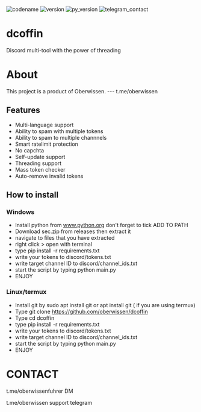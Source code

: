 ![codename](https://img.shields.io/badge/codename-ApiStorm-magenta)
![version](https://img.shields.io/badge/version-0.0.4-yellow)
![py_version](
https://img.shields.io/badge/Python-3.6-green
)
![telegram_contact](https://img.shields.io/badge/t.me/oberwissen-red
)


#  dcoffin
Discord multi-tool with the power of threading

# About
This project is a product of Oberwissen. --- t.me/oberwissen

## Features

- Multi-language support
- Ability to spam with multiple tokens
- Ability to spam to multiple channnels
- Smart ratelimit protection
- No capchta
- Self-update support
- Threading support
- Mass token checker
- Auto-remove invalid tokens

## How to install

### Windows
- Install python from www.python.org don't forget to tick ADD TO PATH
- Download sec.zip from releases then extract it
- navigate to files that you have extracted
- right click > open with terminal
- type pip install -r requirements.txt
- write your tokens to discord/tokens.txt
- write target channel ID to discord/channel_ids.txt
- start the script by typing python main.py
- ENJOY

### Linux/termux
- Install git by sudo apt install git or apt install git ( if you are using termux)
- Type git clone https://github.com/oberwissen/dcoffin
- Type cd dcoffin
- type pip install -r requirements.txt
- write your tokens to discord/tokens.txt
- write target channel ID to discord/channel_ids.txt
- start the script by typing python main.py
- ENJOY

# CONTACT
t.me/oberwissenfuhrer DM

t.me/oberwissen support telegram
